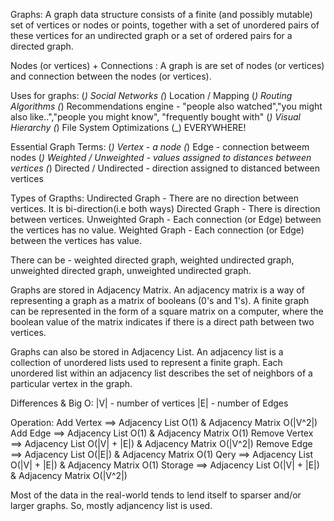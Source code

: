 Graphs:
A graph data structure consists of a finite (and possibly mutable) set of vertices or nodes or points,
together with a set of unordered pairs of these vertices for an undirected graph or a set of ordered pairs for a directed graph.

Nodes (or vertices) + Connections : A graph is are set of nodes (or vertices) and connection between the nodes (or vertices).

Uses for graphs:
(_) Social Networks
(_) Location / Mapping
(_) Routing Algorithms
(_) Recommendations engine - "people also watched","you might also like..","people you might know", "frequently bought with"
(_) Visual Hierarchy
(_) File System Optimizations
(\_) EVERYWHERE!

Essential Graph Terms:
(_) Vertex - a node
(_) Edge - connection betweem nodes
(_) Weighted / Unweighted - values assigned to distances between vertices
(_) Directed / Undirected - direction assigned to distanced between vertices

Types of Grapths:
Undirected Graph - There are no direction between vertices. It is bi-direction(i.e both ways)
Directed Graph - There is direction between vertices.
Unweighted Graph - Each connection (or Edge) between the vertices has no value.
Weighted Graph - Each connection (or Edge) between the vertices has value.

There can be - weighted directed graph, weighted undirected graph, unweighted directed graph, unweighted undirected graph.

Graphs are stored in Adjacency Matrix.
An adjacency matrix is a way of representing a graph as a matrix of booleans (0's and 1's). A finite graph can be represented in the form of a square matrix on a computer, where the boolean value of the matrix indicates if there is a direct path between two vertices.

Graphs can also be stored in Adjacency List.
An adjacency list is a collection of unordered lists used to represent a finite graph. Each unordered list within an adjacency list describes the set of neighbors of a particular vertex in the graph.

Differences & Big O:
|V| - number of vertices
|E| - number of Edges

Operation:
Add Vertex ==> Adjacency List O(1) & Adjacency Matrix O(|V^2|)
Add Edge ==> Adjacency List O(1) & Adjacency Matrix O(1)
Remove Vertex ==> Adjacency List O(|V| + |E|) & Adjacency Matrix O(|V^2|)
Remove Edge ==> Adjacency List O(|E|) & Adjacency Matrix O(1)
Qery ==> Adjacency List O(|V| + |E|) & Adjacency Matrix O(1)
Storage ==> Adjacency List O(|V| + |E|) & Adjacency Matrix O(|V^2|)

Most of the data in the real-world tends to lend itself to sparser and/or larger graphs. So, mostly adjancency list is used.

